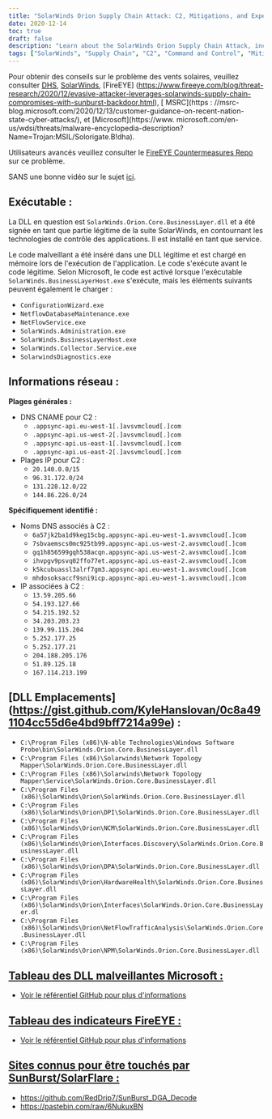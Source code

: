 ```yaml
---
title: "SolarWinds Orion Supply Chain Attack: C2, Mitigations, and Expert Guidance"
date: 2020-12-14
toc: true
draft: false
description: "Learn about the SolarWinds Orion Supply Chain Attack, including the C2 malware, mitigations, and expert guidance from organizations like DHS and FireEye."
tags: ["SolarWinds", "Supply Chain", "C2", "Command and Control", "Mitigations", "Guidance", "Threat Intelligence", "DHS", "FireEye", "MSRC", "Microsoft", "SANS", "SolarWinds.Orion.Core.BusinessLayer.dll", "SolarWinds.BusinessLayerHost.exe", "ConfigurationWizard.exe", "NetflowDatabaseMaintenance.exe", "NetFlowService.exe", "SolarWinds.Administration.exe", "SolarWinds.Collector.Service.exe", "DNS CNAMEs", "IP Ranges", "DNS Names"]
---
```


 Pour obtenir des conseils sur le problème des vents solaires, veuillez consulter [DHS](https://cyber.dhs.gov/ed/21-01/), [SolarWinds](https://www.solarwinds.com/securityadvisory ), [FireEYE] (https://www.fireeye.com/blog/threat-research/2020/12/evasive-attacker-leverages-solarwinds-supply-chain-compromises-with-sunburst-backdoor.html), [ MSRC](https : //msrc-blog.microsoft.com/2020/12/13/customer-guidance-on-recent-nation-state-cyber-attacks/), et [Microsoft](https://www. microsoft.com/en-us/wdsi/threats/malware-encyclopedia-description?Name=Trojan:MSIL/Solorigate.B!dha).  Utilisateurs avancés veuillez consulter le [FireEYE Countermeasures Repo](https://github.com/fireeye/sunburst_countermeasures) sur ce problème.  SANS une bonne vidéo sur le sujet [ici](https://www.youtube.com/watch?v=4tmlZCk2gCg&feature=youtu.be).  ## Exécutable : La DLL en question est ```SolarWinds.Orion.Core.BusinessLayer.dll``` et a été signée en tant que partie légitime de la suite SolarWinds, en contournant les technologies de contrôle des applications. Il est installé en tant que service.  Le code malveillant a été inséré dans une DLL légitime et est chargé en mémoire lors de l'exécution de l'application. Le code s'exécute avant le code légitime. Selon Microsoft, le code est activé lorsque l'exécutable ```SolarWinds.BusinessLayerHost.exe``` s'exécute, mais les éléments suivants peuvent également le charger : - ```ConfigurationWizard.exe``` - ```NetflowDatabaseMaintenance.exe``` - ```NetFlowService.exe``` - ```SolarWinds.Administration.exe``` - ```SolarWinds.BusinessLayerHost.exe``` - ```SolarWinds.Collector.Service.exe``` - ```SolarwindsDiagnostics.exe```  ## Informations réseau :  **Plages générales :** - DNS CNAME pour C2 :   - ```.appsync-api.eu-west-1[.]avsvmcloud[.]com```   - ```.appsync-api.us-west-2[.]avsvmcloud[.]com```   - ```.appsync-api.us-east-1[.]avsvmcloud[.]com```   - ```.appsync-api.us-east-2[.]avsvmcloud[.]com``` - Plages IP pour C2 :   - ```20.140.0.0/15```   - ```96.31.172.0/24```   - ```131.228.12.0/22```   - ```144.86.226.0/24```  **Spécifiquement identifié :** - Noms DNS associés à C2 :   - ```6a57jk2ba1d9keg15cbg.appsync-api.eu-west-1.avsvmcloud[.]com```   - ```7sbvaemscs0mc925tb99.appsync-api.us-west-2.avsvmcloud[.]com```   - ```gq1h856599gqh538acqn.appsync-api.us-west-2.avsvmcloud[.]com```   - ```ihvpgv9psvq02ffo77et.appsync-api.us-east-2.avsvmcloud[.]com```   - ```k5kcubuassl3alrf7gm3.appsync-api.eu-west-1.avsvmcloud[.]com```   - ```mhdosoksaccf9sni9icp.appsync-api.eu-west-1.avsvmcloud[.]com``` - IP associées à C2 :   - ```13.59.205.66```   - ```54.193.127.66```   - ```54.215.192.52```   - ```34.203.203.23```   - ```139.99.115.204```   - ```5.252.177.25```   - ```5.252.177.21```   - ```204.188.205.176```   - ```51.89.125.18```   - ```167.114.213.199```    ## [DLL Emplacements] (https://gist.github.com/KyleHanslovan/0c8a491104cc55d6e4bd9bff7214a99e) : - ```C:\Program Files (x86)\N-able Technologies\Windows Software Probe\bin\SolarWinds.Orion.Core.BusinessLayer.dll``` - ```C:\Program Files (x86)\Solarwinds\Network Topology Mapper\SolarWinds.Orion.Core.BusinessLayer.dll``` - ```C:\Program Files (x86)\Solarwinds\Network Topology Mapper\Service\SolarWinds.Orion.Core.BusinessLayer.dll``` - ```C:\Program Files (x86)\SolarWinds\Orion\SolarWinds.Orion.Core.BusinessLayer.dll``` - ```C:\Program Files (x86)\SolarWinds\Orion\DPI\SolarWinds.Orion.Core.BusinessLayer.dll``` - ```C:\Program Files (x86)\SolarWinds\Orion\NCM\SolarWinds.Orion.Core.BusinessLayer.dll``` - ```C:\Program Files (x86)\SolarWinds\Orion\Interfaces.Discovery\SolarWinds.Orion.Core.BusinessLayer.dll``` - ```C:\Program Files (x86)\SolarWinds\Orion\DPA\SolarWinds.Orion.Core.BusinessLayer.dll``` - ```C:\Program Files (x86)\SolarWinds\Orion\HardwareHealth\SolarWinds.Orion.Core.BusinessLayer.dll``` - ```C:\Program Files (x86)\SolarWinds\Orion\Interfaces\SolarWinds.Orion.Core.BusinessLayer.dl``` - ```C:\Program Files (x86)\SolarWinds\Orion\NetFlowTrafficAnalysis\SolarWinds.Orion.Core.BusinessLayer.dll``` - ```C:\Program Files (x86)\SolarWinds\Orion\NPM\SolarWinds.Orion.Core.BusinessLayer.dll```    ## [Tableau des DLL malveillantes Microsoft :](https://github.com/simeononsecurity/SolarWinds-SunBurst-Countermeasures) - [Voir le référentiel GitHub pour plus d'informations](https://github.com/simeononsecurity/SolarWinds-SunBurst-Countermeasures)  ## [Tableau des indicateurs FireEYE :](https://github.com/simeononsecurity/SolarWinds-SunBurst-Countermeasures) - [Voir le référentiel GitHub pour plus d'informations](https://github.com/simeononsecurity/SolarWinds-SunBurst-Countermeasures)  ## [Sites connus pour être touchés par SunBurst/SolarFlare :](https://github.com/simeononsecurity/SolarWinds-SunBurst-Countermeasures) - https://github.com/RedDrip7/SunBurst_DGA_Decode - https://pastebin.com/raw/6NukuxBN